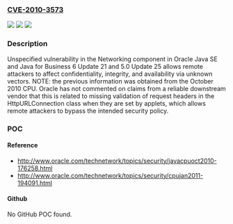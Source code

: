 ### [CVE-2010-3573](https://cve.mitre.org/cgi-bin/cvename.cgi?name=CVE-2010-3573)
![](https://img.shields.io/static/v1?label=Product&message=n%2Fa&color=blue)
![](https://img.shields.io/static/v1?label=Version&message=n%2Fa&color=blue)
![](https://img.shields.io/static/v1?label=Vulnerability&message=n%2Fa&color=brighgreen)

### Description

Unspecified vulnerability in the Networking component in Oracle Java SE and Java for Business 6 Update 21 and 5.0 Update 25 allows remote attackers to affect confidentiality, integrity, and availability via unknown vectors.  NOTE: the previous information was obtained from the October 2010 CPU.  Oracle has not commented on claims from a reliable downstream vendor that this is related to missing validation of request headers in the HttpURLConnection class when they are set by applets, which allows remote attackers to bypass the intended security policy.

### POC

#### Reference
- http://www.oracle.com/technetwork/topics/security/javacpuoct2010-176258.html
- http://www.oracle.com/technetwork/topics/security/cpujan2011-194091.html

#### Github
No GitHub POC found.

